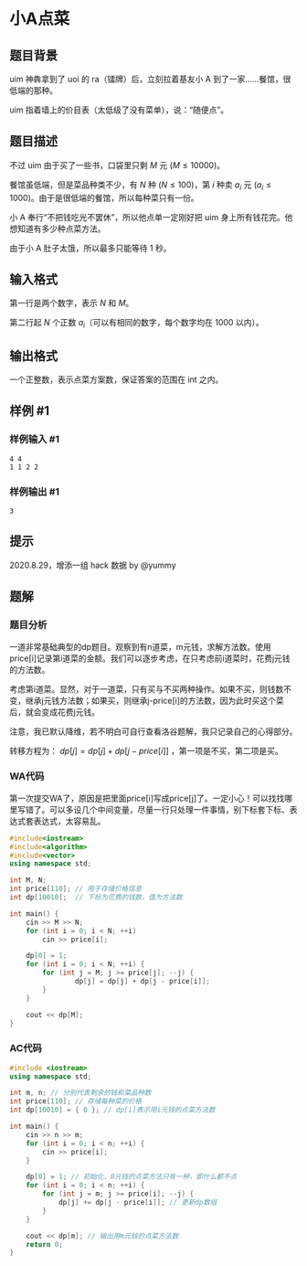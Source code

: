 # 小A点菜

## 题目背景

uim 神犇拿到了 uoi 的 ra（镭牌）后，立刻拉着基友小 A 到了一家……餐馆，很低端的那种。

uim 指着墙上的价目表（太低级了没有菜单），说：“随便点”。

## 题目描述

不过 uim 由于买了一些书，口袋里只剩 $M$ 元 $(M \le 10000)$。

餐馆虽低端，但是菜品种类不少，有 $N$ 种 $(N \le 100)$，第 $i$ 种卖 $a_i$ 元 $(a_i \le 1000)$。由于是很低端的餐馆，所以每种菜只有一份。

小 A 奉行“不把钱吃光不罢休”，所以他点单一定刚好把 uim 身上所有钱花完。他想知道有多少种点菜方法。

由于小 A 肚子太饿，所以最多只能等待 $1$ 秒。

## 输入格式

第一行是两个数字，表示 $N$ 和 $M$。

第二行起 $N$ 个正数 $a_i$（可以有相同的数字，每个数字均在 $1000$ 以内）。

## 输出格式

一个正整数，表示点菜方案数，保证答案的范围在 int 之内。

## 样例 #1

### 样例输入 #1

```
4 4
1 1 2 2
```

### 样例输出 #1

```
3
```

## 提示

2020.8.29，增添一组 hack 数据 by @yummy

## 题解

### 题目分析

一道非常基础典型的dp题目。观察到有n道菜，m元钱，求解方法数。使用price[i]记录第i道菜的金额。我们可以逐步考虑，在只考虑前i道菜时，花费j元钱的方法数。

考虑第i道菜。显然，对于一道菜，只有买与不买两种操作。如果不买，则钱数不变，继承j元钱方法数；如果买，则继承j-price[i]的方法数，因为此时买这个菜后，就会变成花费j元钱。

注意，我已默认降维，若不明白可自行查看洛谷题解，我只记录自己的心得部分。

转移方程为： $dp[j] = dp[j] + dp[j - price[i]]$ ，第一项是不买，第二项是买。

### WA代码

第一次提交WA了，原因是把里面price[i]写成price[j]了。一定小心！可以找找哪里写错了。可以多设几个中间变量，尽量一行只处理一件事情，别下标套下标、表达式套表达式，太容易乱。

```c++
#include<iostream>
#include<algorithm>
#include<vector>
using namespace std;

int M, N;
int price[110]; // 用于存储价格信息
int dp[10010];  // 下标为花费的钱数，值为方法数

int main() {
	cin >> M >> N;
	for (int i = 0; i < N; ++i)
		cin >> price[i];

	dp[0] = 1;
	for (int i = 0; i < N; ++i) {
		for (int j = M; j >= price[j]; --j) {
				dp[j] = dp[j] + dp[j - price[i]];
		}
	}

	cout << dp[M];
}
```

### AC代码

```c++
#include <iostream>
using namespace std;

int m, n; // 分别代表剩余的钱和菜品种数
int price[110]; // 存储每种菜的价格
int dp[10010] = { 0 }; // dp[i]表示用i元钱的点菜方法数

int main() {
    cin >> n >> m;
    for (int i = 0; i < n; ++i) {
        cin >> price[i];
    }

    dp[0] = 1; // 初始化，0元钱的点菜方法只有一种，即什么都不点
    for (int i = 0; i < n; ++i) {
        for (int j = m; j >= price[i]; --j) {
            dp[j] += dp[j - price[i]]; // 更新dp数组
        }
    }

    cout << dp[m]; // 输出用m元钱的点菜方法数
    return 0;
}
```
